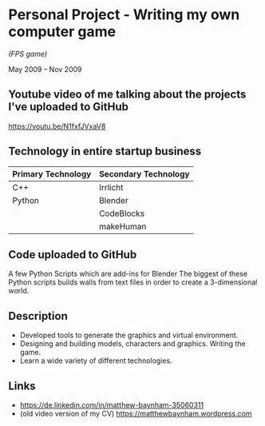 # Personal Project - Writing my own computer game
*(FPS game)*

May 2009 – Nov 2009

## Youtube video of me talking about the projects I've uploaded to GitHub
https://youtu.be/N1fxfJVxaV8

## Technology in entire startup business
| Primary Technology | Secondary Technology |
| ------------------ | -------------------- |
| C++                | Irrlicht             |
| Python             | Blender              |
|                    | CodeBlocks           |
|                    | makeHuman            |

## Code uploaded to GitHub
A few Python Scripts which are add-ins for Blender
The biggest of these Python scripts builds walls from text files in order to create a 3-dimensional world.

## Description
* Developed tools to generate the graphics and virtual environment.
* Designing and building models, characters and graphics. Writing the game.
* Learn a wide variety of different technologies.

## Links
* https://de.linkedin.com/in/matthew-baynham-35060311
* (old video version of my CV) https://matthewbaynham.wordpress.com

